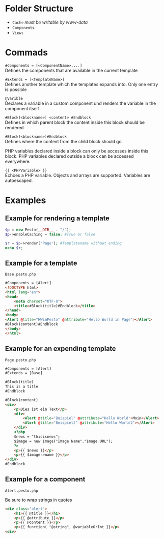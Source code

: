 # Folder Structure
- `Cache` *must be writable by www-data*
- `Components`
- `Views`

# Commads
`#Components = [<ComponentName>,...]`  
Defines the components that are available in the current template

`#Extends = [<TemplateName>]`  
Defines another template which the templates expands into. Only one entry is possible

`@Varible`  
Declares a variable in a custom component und renders the variable in the component itself

`#Block(<blockname>) <content> #Endblock`  
Defines in which parent block the content inside this block should be rendered

`#Block(<blockname>)#Endblock`  
Defines where the content from the child block should go

PHP variables declared inside a block can only be accesses inside this block. PHP variables declared outside a block can be accessed everywhere. 

`{{ <PHPVariable> }}`  
Echoes a PHP variable. Objects and arrays are supported. Variables are autoescaped.

# Examples
## Example for rendering a template
```php
$p = new Pesto(__DIR__ . "/");
$p->enableCaching = false; #True or false

$r = $p->render('Page'); #Templatename without ending
echo $r;
```

## Example for a template
`Base.pesto.php`
````html
#Components = [Alert]
<!DOCTYPE html>
<html lang="en">
<head>
    <meta charset="UTF-8">
    <title>#Block(title)#Endblock</title>
</head>
<body>
<Alert @title="HWinPesto" @attribute="Hello World in Page"></Alert>
#Block(content)#Endblock
</body>
</html>
````

## Example for an expending template
`Page.pesto.php`
````html
#Components = [Alert]
#Extends = [Base]

#Block(title)
This is a title
#Endblock

#Block(content)
<div>
	<p>Dies ist ein Text</p>
	<div>
		<Alert @title="Beispiel" @attribute="Hello World">Moin</Alert>
		<Alert @title="Beispiel2" @attribute="Hello World2"></Alert>
	</div>
	<?php
	$news = "thisisnews";
	$image = new Image("Image Name","Image URL");
	?>
    <p>{{ $news }}</p>
    <p>{{ $image->name }}</p>
</div>
#Endblock
````

## Example for a component
`Alert.pesto.php`

Be sure to wrap strings in quotes
```html
<div class="alert">
    <h1>{{ @title }}</h1>
    <p>{{ @attribute }}</p>
    <p>{{ @content }}</p>
    <p>{{ function( "@string", @variableOrInt }}</p>
<div>

```